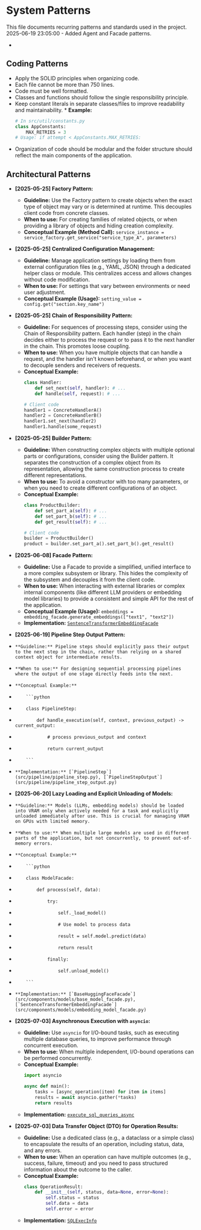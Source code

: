 # System Patterns

This file documents recurring patterns and standards used in the project.
2025-06-19 23:05:00 - Added Agent and Facade patterns.

*

## Coding Patterns

*   Apply the SOLID principles when organizing code.
*   Each file cannot be more than 750 lines.
*   Code must be well formatted.
*   Classes and functions should follow the single responsibility principle.
*    Keep constant literals in separate classes/files to improve readability and maintainability.
    *   **Example:**
        ```python
        # In src/util/constants.py
        class AppConstants:
            MAX_RETRIES = 3
        # Usage: if attempt < AppConstants.MAX_RETRIES:
        ```
*   Organization of code should be modular and the folder structure should reflect the main components of the application.

## Architectural Patterns

*   **[2025-05-25] Factory Pattern:**
    *   **Guideline:** Use the Factory pattern to create objects when the exact type of object may vary or is determined at runtime. This decouples client code from concrete classes.
    *   **When to use:** For creating families of related objects, or when providing a library of objects and hiding creation complexity.
    *   **Conceptual Example (Method Call):** `service_instance = service_factory.get_service("service_type_A", parameters)`

*   **[2025-05-25] Centralized Configuration Management:**
    *   **Guideline:** Manage application settings by loading them from external configuration files (e.g., YAML, JSON) through a dedicated helper class or module. This centralizes access and allows changes without code modification.
    *   **When to use:** For settings that vary between environments or need user adjustment.
    *   **Conceptual Example (Usage):** `setting_value = config.get("section.key_name")`

*   **[2025-05-25] Chain of Responsibility Pattern:**
    *   **Guideline:** For sequences of processing steps, consider using the Chain of Responsibility pattern. Each handler (step) in the chain decides either to process the request or to pass it to the next handler in the chain. This promotes loose coupling.
    *   **When to use:** When you have multiple objects that can handle a request, and the handler isn't known beforehand, or when you want to decouple senders and receivers of requests.
    *   **Conceptual Example:**
        ```python
        class Handler:
            def set_next(self, handler): # ...
            def handle(self, request): # ...

        # Client code
        handler1 = ConcreteHandlerA()
        handler2 = ConcreteHandlerB()
        handler1.set_next(handler2)
        handler1.handle(some_request)
        ```

*   **[2025-05-25] Builder Pattern:**
    *   **Guideline:** When constructing complex objects with multiple optional parts or configurations, consider using the Builder pattern. It separates the construction of a complex object from its representation, allowing the same construction process to create different representations.
    *   **When to use:** To avoid a constructor with too many parameters, or when you need to create different configurations of an object.
    *   **Conceptual Example:**
        ```python
        class ProductBuilder:
            def set_part_a(self): # ...
            def set_part_b(self): # ...
            def get_result(self): # ...

        # Client code
        builder = ProductBuilder()
        product = builder.set_part_a().set_part_b().get_result()
        ```

*   **[2025-06-08] Facade Pattern:**
    *   **Guideline:** Use a Facade to provide a simplified, unified interface to a more complex subsystem or library. This hides the complexity of the subsystem and decouples it from the client code.
    *   **When to use:** When interacting with external libraries or complex internal components (like different LLM providers or embedding model libraries) to provide a consistent and simple API for the rest of the application.
    *   **Conceptual Example (Usage):** `embeddings = embedding_facade.generate_embeddings(["text1", "text2"])`
    *   **Implementation:** [`SentenceTransformerEmbeddingFacade`](src/components/models/embedding_model_facade.py)

*   **[2025-06-19] Pipeline Step Output Pattern:**
*     **Guideline:** Pipeline steps should explicitly pass their output to the next step in the chain, rather than relying on a shared context object for intermediate results.
*     **When to use:** For designing sequential processing pipelines where the output of one stage directly feeds into the next.
*     **Conceptual Example:**
*         ```python
*         class PipelineStep:
*             def handle_execution(self, context, previous_output) -> current_output:
*                 # process previous_output and context
*                 return current_output
*         ```
*     **Implementation:** [`PipelineStep`](src/pipeline/pipeline_step.py), [`PipelineStepOutput`](src/pipeline/pipeline_step_output.py)

*   **[2025-06-20] Lazy Loading and Explicit Unloading of Models:**
*     **Guideline:** Models (LLMs, embedding models) should be loaded into VRAM only when actively needed for a task and explicitly unloaded immediately after use. This is crucial for managing VRAM on GPUs with limited memory.
*     **When to use:** When multiple large models are used in different parts of the application, but not concurrently, to prevent out-of-memory errors.
*     **Conceptual Example:**
*         ```python
*         class ModelFacade:
*             def process(self, data):
*                 try:
*                     self._load_model()
*                     # Use model to process data
*                     result = self.model.predict(data)
*                     return result
*                 finally:
*                     self.unload_model()
*         ```
*     **Implementation:** [`BaseHuggingFaceFacade`](src/components/models/base_model_facade.py), [`SentenceTransformerEmbeddingFacade`](src/components/models/embedding_model_facade.py)
*   **[2025-07-03] Asynchronous Execution with `asyncio`:**
    *   **Guideline:** Use `asyncio` for I/O-bound tasks, such as executing multiple database queries, to improve performance through concurrent execution.
    *   **When to use:** When multiple independent, I/O-bound operations can be performed concurrently.
    *   **Conceptual Example:**
        ```python
        import asyncio

        async def main():
            tasks = [async_operation(item) for item in items]
            results = await asyncio.gather(*tasks)
            return results
        ```
    *   **Implementation:** [`execute_sql_queries_async`](src/util/db/execute.py)

*   **[2025-07-03] Data Transfer Object (DTO) for Operation Results:**
    *   **Guideline:** Use a dedicated class (e.g., a dataclass or a simple class) to encapsulate the results of an operation, including status, data, and any errors.
    *   **When to use:** When an operation can have multiple outcomes (e.g., success, failure, timeout) and you need to pass structured information about the outcome to the caller.
    *   **Conceptual Example:**
        ```python
        class OperationResult:
            def __init__(self, status, data=None, error=None):
                self.status = status
                self.data = data
                self.error = error
        ```
    *   **Implementation:** [`SQLExecInfo`](src/util/db/execute.py)
